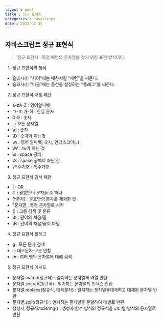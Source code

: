 ```yaml
---
layout : post
title : 정규 표현식
categories : Javascript
date : 2022-02-15
---
```

## 자바스크립트 정규 표현식

> 정규 표현식 : 특정 패턴의 문자열을 찾기 위한 표현 방식이다.

1. 정규 표현식의 형식

* 슬래시(/) "사이"에는 매칭시킬 "패턴"을 써준다.
* 슬래시(/) "다음"에는 옵션을 설정하는 "플래그"를 써준다.

2. 정규 표현식 매칭 패턴

* a-zA-Z : 영어알파벳
* ㄱ-ㅎ 가-하 : 한글 문자
* 0-9 : 숫자
* . : 모든 문자열
* \d : 숫자
* \D : 숫자가 아닌것
* \w : 영어 알파벳, 숫자, 언더스코어(_)
* \W : /w가 아닌 것
* \s : space 공백
* \S : space 공백이 아닌 것
* \특수기호 : 특수기호

3. 정규 표현식 검색 패턴

* | : OR
* [] : 괄호안의 문자들 중 하나
* [^문자] : 괄호안의 문자를 제외한 것
* ^문자열 : 특정 문자열로 시작
* () : 그룹 검색 및 분류
* \b : 단어의 처음/끝
* \B : 단어의 처음/끝이 아님

4. 정규 표현식 플래그

* g : 모든 문자 검색
* i : 대소문자 구분 안함
* m : 여러 행의 문자열에 대해 검색

5. 정규 표현식 메서드

* 문자열.match(정규식) : 일치하는 문자열의 배열 반환
* 문자열.search(정규식) : 일치하는 문자열의 인덱스 반환
* 문자열.replace(정규식, 대체문자) : 일치하는 문자열을대체하고 대체된 문자열 반환
* 문자열.split(정규식) : 일치하는 문자열을 분할하여 배열로 반환
* 생성자_정규식.toString() : 생성자 함수 방식의 정규식을 리터럴 방식의 문자열로 반환